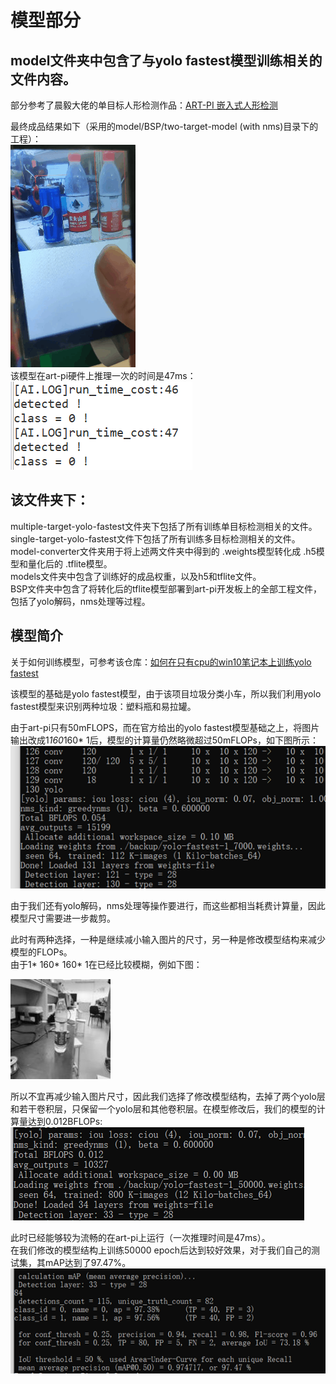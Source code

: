 # 模型部分
## model文件夹中包含了与yolo fastest模型训练相关的文件内容。
部分参考了晨毅大佬的单目标人形检测作品：[ART-PI 嵌入式人形检测](https://blog.csdn.net/weixin_37598106/article/details/116493674)  
  
最终成品结果如下（采用的model/BSP/two-target-model (with nms)目录下的工程）：  
![image](https://github.com/Charlie839242/-Trash-Classification-Car/blob/main/model/imgs/test.gif)    
该模型在art-pi硬件上推理一次的时间是47ms：  
![image](https://github.com/Charlie839242/-Trash-Classification-Car/blob/main/model/imgs/inference_time.png)  


## 该文件夹下：  

multiple-target-yolo-fastest文件夹下包括了所有训练单目标检测相关的文件。  
single-target-yolo-fastest文件下包括了所有训练多目标检测相关的文件。  
model-converter文件夹用于将上述两文件夹中得到的 .weights模型转化成 .h5模型和量化后的 .tflite模型。  
models文件夹中包含了训练好的成品权重，以及h5和tflite文件。  
BSP文件夹中包含了将转化后的tflite模型部署到art-pi开发板上的全部工程文件，包括了yolo解码，nms处理等过程。

## 模型简介
关于如何训练模型，可参考该仓库：[如何在只有cpu的win10笔记本上训练yolo fastest](https://github.com/Charlie839242/YOLO-Fastest-on-a-no-gpu-windows-computer)  

该模型的基础是yolo fastest模型，由于该项目垃圾分类小车，所以我们利用yolo fastest模型来识别两种垃圾：塑料瓶和易拉罐。  

由于art-pi只有50mFLOPS，而在官方给出的yolo fastest模型基础之上，将图片输出改成1*160*160* 1后，模型的计算量仍然略微超过50mFLOPs，如下图所示：  
![image](https://github.com/Charlie839242/-Trash-Classification-Car/blob/main/model/imgs/0.054BFLOPs.png)  


由于我们还有yolo解码，nms处理等操作要进行，而这些都相当耗费计算量，因此模型尺寸需要进一步裁剪。  

此时有两种选择，一种是继续减小输入图片的尺寸，另一种是修改模型结构来减少模型的FLOPs。  
由于1* 160* 160* 1在已经比较模糊，例如下图：  

![image](https://github.com/Charlie839242/-Trash-Classification-Car/blob/main/model/imgs/a_160_160_img.png)  

所以不宜再减少输入图片尺寸，因此我们选择了修改模型结构，去掉了两个yolo层和若干卷积层，只保留一个yolo层和其他卷积层。在模型修改后，我们的模型的计算量达到0.012BFLOPs:  
![image](https://github.com/Charlie839242/-Trash-Classification-Car/blob/main/model/imgs/0.012BFLOPs.png)  

此时已经能够较为流畅的在art-pi上运行（一次推理时间是47ms）。  
在我们修改的模型结构上训练50000 epoch后达到较好效果，对于我们自己的测试集，其mAP达到了97.47%。  
![image](https://github.com/Charlie839242/-Trash-Classification-Car/blob/main/model/imgs/test_mAP.png)










